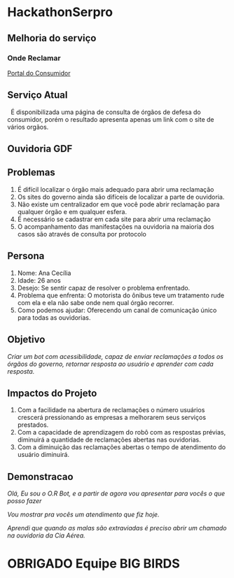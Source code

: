 # HackathonSerpro

## Melhoria do serviço
### Onde Reclamar
[Portal do Consumidor](http://www.portaldoconsumidor.gov.br/ondereclamar.asp)

## Serviço Atual
 
É disponibilizada uma página de consulta de órgãos de defesa do consumidor, porém o resultado apresenta apenas um link com o site de vários orgãos.


## Ouvidoria GDF

## Problemas

1. É difícil localizar o órgão mais adequado para abrir uma reclamação
2. Os sites do governo ainda são difíceis de localizar a parte de ouvidoria.
3. Não existe um centralizador em que você pode abrir reclamação para qualquer órgão e em qualquer esfera.
4. É necessário se cadastrar em cada site para abrir uma reclamação
5. O acompanhamento das manifestações na ouvidoria na maioria dos casos são através de consulta por protocolo

## Persona

1. Nome: Ana Cecília
2. Idade: 26 anos
3. Desejo: Se sentir capaz de resolver o problema enfrentado.
4. Problema que enfrenta: O motorista do ônibus teve um tratamento rude com ela e ela não sabe onde nem qual órgão recorrer.
5. Como podemos ajudar: Oferecendo um canal de comunicação único para todas as ouvidorias.

## Objetivo

_Criar um bot com acessibilidade, capaz de enviar reclamações a todos os órgãos do governo, retornar resposta ao usuário e aprender com cada resposta._

## Impactos do Projeto

1. Com a facilidade na abertura de reclamações o número usuários crescerá pressionando as empresas a melhorarem seus serviços prestados.
2. Com a capacidade de aprendizagem do robô com as respostas prévias, diminuirá a quantidade de reclamações abertas nas ouvidorias.
3. Com a diminuição das reclamações abertas o tempo de atendimento do usuário diminuirá.

## Demonstracao

_Olá, Eu sou o O.R Bot, e a partir de agora vou apresentar para vocês o que posso fazer_

_Vou mostrar pra vocês um atendimento que fiz hoje._

_Aprendi que quando as malas são extraviadas é preciso abrir um chamado na ouvidoria da Cia Aérea._

# OBRIGADO  Equipe BIG BIRDS



